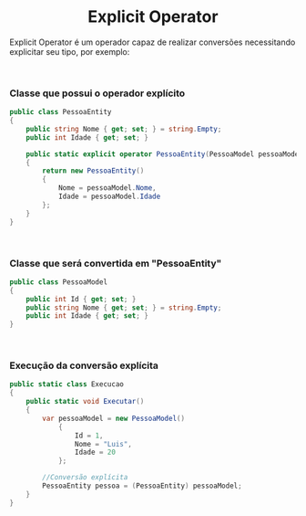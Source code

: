 <h1 align="center"1>Explicit Operator</h1>

<p>
    Explicit Operator é um operador capaz de realizar conversões necessitando explicitar seu tipo, por exemplo:
</p>

<br>

<h3>Classe que possui o operador explícito</h3>

```csharp
public class PessoaEntity
{
    public string Nome { get; set; } = string.Empty;
    public int Idade { get; set; }

    public static explicit operator PessoaEntity(PessoaModel pessoaModel)
    {
        return new PessoaEntity() 
        { 
            Nome = pessoaModel.Nome, 
            Idade = pessoaModel.Idade 
        };
    }
}
```

<br>

<h3>Classe que será convertida em "PessoaEntity"</h3>

```csharp
public class PessoaModel
{
    public int Id { get; set; }
    public string Nome { get; set; } = string.Empty;
    public int Idade { get; set; }
}
```

<br>

<h3>Execução da conversão explícita</h3>

```csharp
public static class Execucao
{
    public static void Executar()
    {
        var pessoaModel = new PessoaModel()
            { 
                Id = 1, 
                Nome = "Luis", 
                Idade = 20 
            };

        //Conversão explícita
        PessoaEntity pessoa = (PessoaEntity) pessoaModel;
    }
}
```